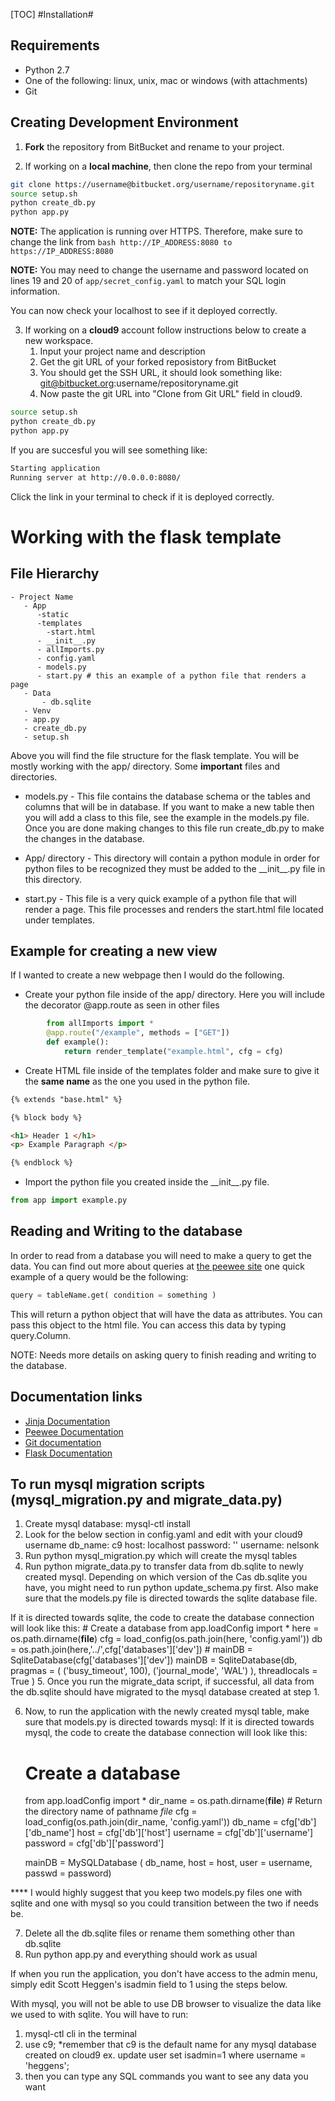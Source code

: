 [TOC]
#Installation#
## Requirements ##
* Python 2.7
* One of the following: linux, unix, mac or windows (with attachments)
* Git

## Creating Development Environment ##

1. **Fork** the repository from BitBucket and rename to your project.

2. If working on a **local machine**, then clone the repo from your terminal

``` bash
git clone https://username@bitbucket.org/username/repositoryname.git
source setup.sh
python create_db.py
python app.py
```
**NOTE:** The application is running over HTTPS. Therefore, make sure to change the link from ```bash http://IP_ADDRESS:8080 to https://IP_ADDRESS:8080 ```

**NOTE:** You may need to change the username and password located on lines 19 and 20 of ```app/secret_config.yaml``` to match your SQL login information.

You can now check your localhost to see if it deployed correctly.

3. If working on a **cloud9** account follow instructions below to create a new workspace.
    1. Input your project name and description
    2. Get the git URL of your forked reposistory from BitBucket
    3. You should get the SSH URL, it should look something like: git@bitbucket.org:username/repositoryname.git
    4. Now paste the git URL into "Clone from Git URL" field in cloud9.
``` bash
source setup.sh
python create_db.py
python app.py
```
If you are succesful you will see something like:
``` bash
Starting application
Running server at http://0.0.0.0:8080/
```
Click the link in your terminal to check if it is deployed correctly.

# Working with the flask template #
## File Hierarchy ##
```
- Project Name
   - App
      -static
      -templates
        -start.html
      - __init__.py
      - allImports.py
      - config.yaml
      - models.py
      - start.py # this an example of a python file that renders a page
   - Data
       - db.sqlite
   - Venv
   - app.py
   - create_db.py
   - setup.sh
```
Above you will find the file structure for the flask template. You will be mostly working with the app/ directory.
Some **important** files and directories.

* models.py - This file contains the database schema or the tables and columns that will be in database.
If you want to make a new table then you will add a class to this file, see the example in the models.py file.
Once you are done making changes to this file run create_db.py to make the changes in the database.

* App/ directory - This directory will contain a python module in order for python files to be recognized they must be added to the \_\_init\_\_.py file in this directory.

* start.py - This file is a very quick example of a python file that will render a page. This file processes and renders the start.html file located under templates.

## Example for creating a new view ##
If I wanted to create a new webpage then I would do the following.

* Create your python file inside of the app/ directory. Here you will include the decorator @app.route as seen in other files
```python
        from allImports import *
        @app.route("/example", methods = ["GET"])
        def example():
            return render_template("example.html", cfg = cfg)
```
* Create HTML file inside of the templates folder and make sure to give it the **same name** as the one you used in the python file.
```HTML
{% extends "base.html" %}

{% block body %}

<h1> Header 1 </h1>
<p> Example Paragraph </p>

{% endblock %}
```
* Import the python file you created inside the \_\_init\_\_.py file.
```Python
from app import example.py
```

## Reading and Writing to the database ##

In order to read from a database you will need to make a query to get the data. You can find out more about queries at [the peewee site](http://docs.peewee-orm.com/en/latest/peewee/querying.html)
one quick example of a query would be the following:
```python
query = tableName.get( condition = something )
```
This will return a python object that will have the data as attributes. You can pass this object to the html file. You can access this data by typing query.Column.

NOTE: Needs more details on asking query to finish reading and writing to the database.

## Documentation links ##

* [Jinja Documentation](http://jinja.pocoo.org/)
* [Peewee Documentation](http://docs.peewee-orm.com/en/latest/)
* [Git documentation](https://git-scm.com/documentation)
* [Flask Documentation](http://flask.pocoo.org/docs/0.10/)


## To run mysql migration scripts (mysql_migration.py and migrate_data.py)
1. Create mysql database: mysql-ctl install
2. Look for the below section in config.yaml and edit with your cloud9 username
      db_name: c9
      host: localhost
      password: ''
      username: nelsonk
3. Run python mysql_migration.py which will create the mysql tables
4. Run python migrate_data.py to transfer data from db.sqlite to newly created mysql.
Depending on which version of the Cas db.sqlite you have, you might need to run python update_schema.py first.
Also make sure that the models.py file is directed towards the sqlite database file.

If it is directed towards sqlite, the code to create the database connection will look like this:
    # Create a database
    from app.loadConfig import *
    here = os.path.dirname(__file__)
    cfg       = load_config(os.path.join(here, 'config.yaml'))
    db	  = os.path.join(here,'../',cfg['databases']['dev'])
    # mainDB    = SqliteDatabase(cfg['databases']['dev'])
    mainDB    = SqliteDatabase(db,
                              pragmas = ( ('busy_timeout',  100),
                                          ('journal_mode', 'WAL')
                                      ),
                              threadlocals = True
                              )
5. Once you run the migrate_data script, if successful, all data from the db.sqlite
should have migrated to the mysql database created at step 1.  

6. Now, to run the application with the newly created mysql table, make sure that models.py is directed towards mysql:
If it is directed towards mysql, the code to create the database connection will look like this:
    # Create a database
    from app.loadConfig import *
    dir_name   = os.path.dirname(__file__) # Return the directory name of pathname _file_
    cfg        = load_config(os.path.join(dir_name, 'config.yaml'))
    db_name    = cfg['db']['db_name']
    host       = cfg['db']['host']
    username   = cfg['db']['username']
    password   = cfg['db']['password']

    mainDB     = MySQLDatabase ( db_name, host = host, user = username, passwd = password)

**** I would highly suggest that you keep two models.py files one with sqlite and one with mysql so you could transition between the two if needs be.

7. Delete all the db.sqlite files or rename them something other than db.sqlite
8. Run python app.py and everything should work as usual

If when you run the application, you don't have access to the admin menu, simply edit Scott Heggen's isadmin field to 1 using the steps below.

With mysql, you will not be able to use DB browser to visualize the data like we used to with sqlite. You will have to run:
1. mysql-ctl cli in the terminal
2. use c9; *remember that c9 is the default name for any mysql database created on cloud9 ex. update user set isadmin=1 where username = 'heggens';
3. then you can type any SQL commands you want to see any data you want
